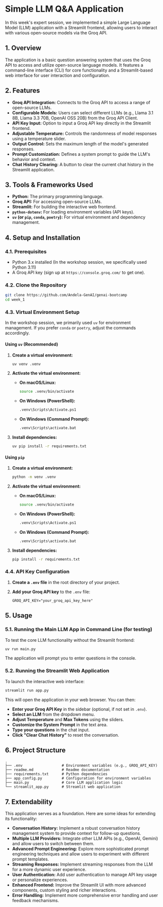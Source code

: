 # Simple LLM Q&A Application

In this week's expert session, we implemented a simple Large Language Model (LLM) application with a Streamlit frontend, allowing users to interact with various open-source models via the Groq API.

## 1\. Overview

The application is a basic question answering system that uses the Groq API to access and utilize open-source language models. It features a command-line interface (CLI) for core functionality and a Streamlit-based web interface for user interaction and configuration.

## 2\. Features

  * **Groq API Integration:** Connects to the Groq API to access a range of open-source LLMs.
  * **Configurable Models:** Users can select different LLMs (e.g., Llama 3.1 8B, Llama 3.3 70B, OpenAI OSS 20B) from the Groq API Client.
  * **API Key Input:** Option to input a Groq API key directly in the Streamlit frontend.
  * **Adjustable Temperature:** Controls the randomness of model responses using a temperature slider.
  * **Output Control:** Sets the maximum length of the model's generated responses.
  * **Prompt Customization:** Defines a system prompt to guide the LLM's behavior and context.
  * **Chat History Clearing:** A button to clear the current chat history in the Streamlit application.

## 3\. Tools & Frameworks Used

  * **Python:** The primary programming language.
  * **Groq API:** For accessing open-source LLMs.
  * **Streamlit:** For building the interactive web frontend.
  * **`python-dotenv`:** For loading environment variables (API keys).
  * **`uv` (or `pip`, `conda`, `poetry`):** For virtual environment and dependency management.

## 4\. Setup and Installation

### 4.1. Prerequisites

  * Python 3.x installed (In the workshop session, we specifically used Python 3.11)
  * A Groq API key (sign up at `https://console.groq.com/` to get one).

### 4.2. Clone the Repository

``` bash
git clone https://github.com/Andela-GenAI/genai-bootcamp
cd week_1

```

### 4.3. Virtual Environment Setup

In the workshop session, we primarily used `uv` for environment management. If you prefer `conda` or `poetry`, adjust the commands accordingly.

#### Using `uv` (Recommended)

1.  **Create a virtual environment:**
    
    ``` bash
    uv venv .venv
    
    ```

2.  **Activate the virtual environment:**
    
      * **On macOS/Linux:**
        
        ``` bash
        source .venv/bin/activate
        
        ```
    
      * **On Windows (PowerShell):**
        
        ``` bash
        .venv\Scripts\Activate.ps1
        
        ```
    
      * **On Windows (Command Prompt):**
        
        ``` bash
        .venv\Scripts\activate.bat
        
        ```

3.  **Install dependencies:**
    
    ``` bash
    uv pip install -r requirements.txt
    
    ```

#### Using `pip`

1.  **Create a virtual environment:**
    
    ``` bash
    python -m venv .venv
    
    ```

2.  **Activate the virtual environment:**
    
      * **On macOS/Linux:**
        
        ``` bash
        source .venv/bin/activate
        
        ```
    
      * **On Windows (PowerShell):**
        
        ``` bash
        .venv\Scripts\Activate.ps1
        
        ```
    
      * **On Windows (Command Prompt):**
        
        ``` bash
        .venv\Scripts\activate.bat
        
        ```

3.  **Install dependencies:**
    
    ``` bash
    pip install -r requirements.txt
    
    ```

### 4.4. API Key Configuration

1.  **Create a `.env` file** in the root directory of your project.

2.  **Add your Groq API key** to the `.env` file:
    
    ``` 
    GROQ_API_KEY="your_groq_api_key_here"
    
    ```

## 5\. Usage

### 5.1. Running the Main LLM App in Command Line (for testing)

To test the core LLM functionality without the Streamlit frontend:

``` bash
uv run main.py

```

The application will prompt you to enter questions in the console.

### 5.2. Running the Streamlit Web Application

To launch the interactive web interface:

``` bash
streamlit run app.py

```

This will open the application in your web browser. You can then:

  * **Enter your Groq API Key** in the sidebar (optional, if not set in `.env`).
  * **Select an LLM** from the dropdown menu.
  * **Adjust Temperature** and **Max Tokens** using the sliders.
  * **Customize the System Prompt** in the text area.
  * **Type your questions** in the chat input.
  * **Click "Clear Chat History"** to reset the conversation.

## 6\. Project Structure

``` 
.
├── .env                  # Environment variables (e.g., GROQ_API_KEY)
├── readme.md             # Readme documentation
├── requirements.txt      # Python dependencies
├── app_config.py         # Configuration for environment variables
├── main.py               # Core LLM application logic
└── streamlit_app.py      # Streamlit web application

```

## 7\. Extendability

This application serves as a foundation. Here are some ideas for extending its functionality:

  * **Conversation History:** Implement a robust conversation history management system to provide context for follow-up questions.
  * **Multiple LLM Providers:** Integrate other LLM APIs (e.g., OpenAI, Gemini) and allow users to switch between them.
  * **Advanced Prompt Engineering:** Explore more sophisticated prompt engineering techniques and allow users to experiment with different prompt templates.
  * **Streaming Responses:** Implement streaming responses from the LLM for a more dynamic user experience.
  * **User Authentication:** Add user authentication to manage API key usage or personalize experiences.
  * **Enhanced Frontend:** Improve the Streamlit UI with more advanced components, custom styling and richer interactions.
  * **Error Handling:** Implement more comprehensive error handling and user feedback mechanisms.
